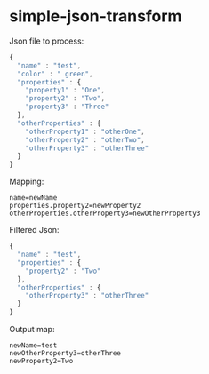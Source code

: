 # simple-json-transform


Json file to process:

```javascript
{
  "name" : "test",
  "color" : " green",
  "properties" : {
    "property1" : "One",
    "property2" : "Two",
    "property3" : "Three"
  },
  "otherProperties" : {
    "otherProperty1" : "otherOne",
    "otherProperty2" : "otherTwo",
    "otherProperty3" : "otherThree"
  }
}
```
Mapping:

```
name=newName
properties.property2=newProperty2
otherProperties.otherProperty3=newOtherProperty3
```

Filtered Json:

```javascript
{
  "name" : "test",
  "properties" : {
    "property2" : "Two"
  },
  "otherProperties" : {
    "otherProperty3" : "otherThree"
  }
}
```
Output map:
```
newName=test 
newOtherProperty3=otherThree 
newProperty2=Two
```
